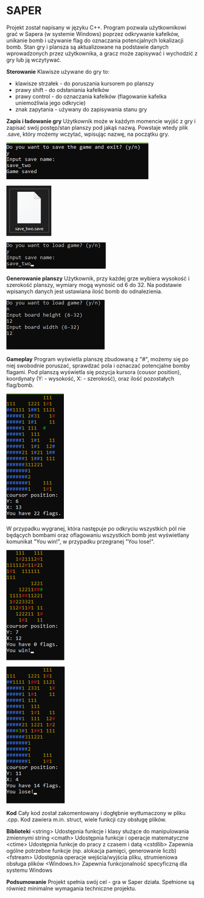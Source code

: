 # **SAPER**
Projekt został napisany w języku C++. Program pozwala użytkownikowi grać w Sapera (w systemie Windows) poprzez odkrywanie kafelków, unikanie bomb i używanie flag do oznaczania potencjalnych lokalizacji bomb.
Stan gry i plansza są aktualizowane na podstawie danych wprowadzonych przez użytkownika, a gracz może zapisywać i wychodzić z gry lub ją wczytywać.

**Sterowanie**
 Klawisze używane do gry to:
 - klawisze strzałek - do poruszania kursorem po planszy
 - prawy shift - do odsłaniania kafelków
 - prawy control - do oznaczania kafelków (flagowanie kafelka uniemożliwia jego odkrycie)
 - znak zapytania - używany do zapisywania stanu gry

**Zapis i ładowanie gry**
Użytkownik może w każdym momencie wyjść z gry i zapisać swój postęp/stan planszy pod jakąś nazwą. Powstaje wtedy plik .save, który możemy wczytać, wpisując nazwę, na początku gry.

![Alt text](image-4.png)

![Alt text](image-5.png)

![Alt text](image-6.png)

**Generowanie planszy**
Użytkownik, przy każdej grze wybiera wysokość i szerokość planszy, wymiary mogą wynosić od 6 do 32. Na podstawie wpisanych danych jest ustawiana ilość bomb do odnalezienia. 

![Alt text](image-3.png)

**Gameplay**
Program wyświetla planszę zbudowaną z "#", możemy się po niej swobodnie poruszać, sprawdzać pola i oznaczać potencjalne bomby flagami. Pod planszą wyświetla się pozycja kursora (cousor position), koordynaty (Y: - wysokość, X: - szerokość), oraz ilość pozostałych flag/bomb. 

![Alt text](image.png)

W przypadku wygranej, która następuje po odkryciu wszystkich pól nie będących bombami oraz oflagowaniu wszystkich bomb jest wyświetlany komunikat "You win!", w przypadku przegranej "You lose!".

![Alt text](image-2.png)

![Alt text](image-1.png)

**Kod**
Cały kod został zakomentowany i dogłębnie wytłumaczony w pliku .cpp. Kod zawiera m.in. struct, wiele funkcji czy obsługę plików.

**Biblioteki**
\<string>     Udostępnia funkcje i klasy służące do manipulowania zmiennymi string
\<cmath>      Udostępnia funkcje i operacje matematyczne
\<ctime>      Udostępnia funkcje do pracy z czasem i datą
\<cstdlib>    Zapewnia ogólne potrzebne funkcje (np. alokacja pamięci, generowanie liczb)
\<fstream>    Udostępnia operacje wejścia/wyjścia pliku, strumieniowa obsługa plików
\<Windows.h>  Zapewnia funkcjonalność specyficzną dla systemu Windows

**Podsumowanie**
Projekt spełnia swój cel - gra w Saper działa. Spełnione są również minimalne wymagania techniczne projektu.
